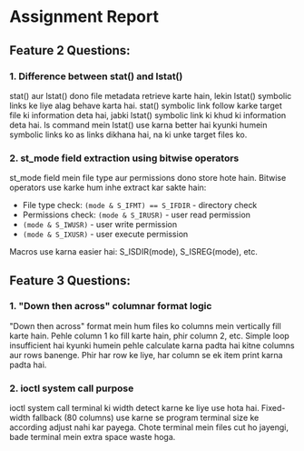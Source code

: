 # Assignment Report

## Feature 2 Questions:

### 1. Difference between stat() and lstat()
stat() aur lstat() dono file metadata retrieve karte hain, lekin lstat() symbolic links ke liye alag behave karta hai. stat() symbolic link follow karke target file ki information deta hai, jabki lstat() symbolic link ki khud ki information deta hai. ls command mein lstat() use karna better hai kyunki humein symbolic links ko as links dikhana hai, na ki unke target files ko.

### 2. st_mode field extraction using bitwise operators
st_mode field mein file type aur permissions dono store hote hain. Bitwise operators use karke hum inhe extract kar sakte hain:

- File type check: `(mode & S_IFMT) == S_IFDIR` - directory check
- Permissions check: `(mode & S_IRUSR)` - user read permission
- `(mode & S_IWUSR)` - user write permission  
- `(mode & S_IXUSR)` - user execute permission

Macros use karna easier hai: S_ISDIR(mode), S_ISREG(mode), etc.

## Feature 3 Questions:

### 1. "Down then across" columnar format logic
"Down then across" format mein hum files ko columns mein vertically fill karte hain. Pehle column 1 ko fill karte hain, phir column 2, etc. Simple loop insufficient hai kyunki humein pehle calculate karna padta hai kitne columns aur rows banenge. Phir har row ke liye, har column se ek item print karna padta hai.

### 2. ioctl system call purpose
ioctl system call terminal ki width detect karne ke liye use hota hai. Fixed-width fallback (80 columns) use karne se program terminal size ke according adjust nahi kar payega. Chote terminal mein files cut ho jayengi, bade terminal mein extra space waste hoga.
